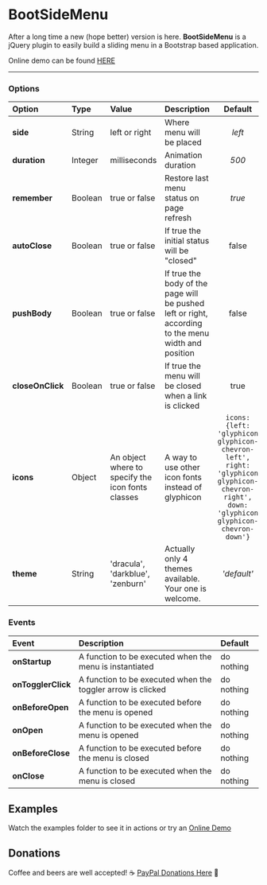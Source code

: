 # BootSideMenu
After a long time a new (hope better) version is here.
**BootSideMenu** is a jQuery plugin to easily build a sliding menu in a Bootstrap based application.

Online demo can be found [HERE](http://www.lombardoandrea.com/demo/BootSideMenu/index.html)

----------

### **Options**
| Option     | Type | Value | Description|Default
| :--------- | :--- | :---- | :--------- |:------:
|**side**|String|left or right|Where menu will be placed|*left*
|**duration**|Integer|milliseconds|Animation duration|*500*
|**remember**|Boolean|true or false|Restore last menu status on page refresh|*true*
|**autoClose**|Boolean|true or false|If true the initial status will be "closed"|false
|**pushBody**|Boolean|true or false|If true the body of the page will be pushed left or right, according to the menu width and position|false
|**closeOnClick**|Boolean|true or false|If true the menu will be closed when a link is clicked|true
|**icons**|Object|An object where to specify the icon fonts classes|A way to use other icon fonts instead of glyphicon|`icons: {left: 'glyphicon glyphicon-chevron-left', right: 'glyphicon glyphicon-chevron-right', down: 'glyphicon glyphicon-chevron-down'}`
|**theme**|String|'dracula', 'darkblue', 'zenburn'|Actually only 4 themes available. Your one is welcome.|*'default'*

### **Events**
| Event | Description | Default
| :---- | :---------- | :------
|**onStartup**|A function to be executed when the menu is instantiated| do nothing
|**onTogglerClick**|A function to be executed when the toggler arrow is clicked| do nothing
|**onBeforeOpen**|A function to be executed before the menu is opened| do nothing
|**onOpen**|A function to be executed when the menu is opened| do nothing
|**onBeforeClose**|A function to be executed before the menu is closed| do nothing
|**onClose**|A function to be executed when the menu is closed| do nothing

## Examples
Watch the examples folder to see it in actions or try an [Online Demo](http://www.lombardoandrea.com/demo/BootSideMenu/index.html)

## Donations
Coffee and beers are well accepted!
:coffee: [PayPal Donations Here](https://www.paypal.com/cgi-bin/webscr?cmd=_s-xclick&hosted_button_id=DUNFGKA32BFGE) :beer:

